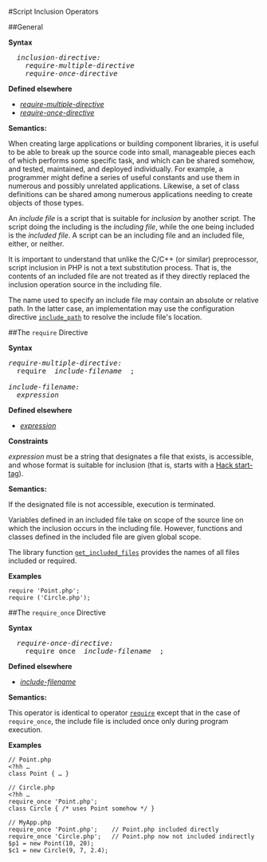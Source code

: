 #Script Inclusion Operators

##General

**Syntax**

<pre>
  <i>inclusion-directive:</i>
    <i>require-multiple-directive</i>
    <i>require-once-directive</i>
</pre>

**Defined elsewhere**

* [*require-multiple-directive*](12-script-inclusion.md#the-require-directive)
* [*require-once-directive*](12-script-inclusion.md#the-require_once-directive)

**Semantics:**

When creating large applications or building component libraries, it is
useful to be able to break up the source code into small, manageable
pieces each of which performs some specific task, and which can be
shared somehow, and tested, maintained, and deployed individually. For
example, a programmer might define a series of useful constants and use
them in numerous and possibly unrelated applications. Likewise, a set of
class definitions can be shared among numerous applications needing to
create objects of those types.

An *include file* is a script that is suitable for *inclusion* by
another script. The script doing the including is the *including file*,
while the one being included is the *included file*. A script can be an
including file and an included file, either, or neither.

It is important to understand that unlike the C/C++ (or similar)
preprocessor, script inclusion in PHP is not a text substitution
process. That is, the contents of an included file are not treated as if
they directly replaced the inclusion operation source in the including
file.

The name used to specify an include file may contain an absolute or
relative path. In the latter case, an implementation may use the
configuration directive
[`include_path`](http://docs.hhvm.com/manual/en/ini.core.php#ini.include-path)
to resolve the include file's location.

##The `require` Directive

**Syntax**

<pre>
<i>require-multiple-directive:</i>
  require  <i>include-filename</i>  ;

<i>include-filename:</i>
  <i>expression</i>
</pre>

**Defined elsewhere**

* [*expression*](10-expressions.md#yield-operator)

**Constraints**

*expression* must be a string that designates a file that exists, is accessible, and whose format is suitable for inclusion (that is, starts with a [Hack start-tag](04-basic-concepts.md#program-structure)).

**Semantics:**

If the designated file is not accessible, execution is terminated.

Variables defined in an included file take on scope of the source line on which the inclusion occurs in the including file. However, functions and classes defined in the included file are given global scope.

The library function [`get_included_files`](http://www.php.net/get_included_files) provides the names of
all files included or required.

**Examples**

```Hack
require 'Point.php';
require ('Circle.php');
```

##The `require_once` Directive

**Syntax**

<pre>
  <i>require-once-directive:</i>
    require_once  <i>include-filename</i>  ;
</pre>

**Defined elsewhere**

* [*include-filename*](12-script-inclusion.md#the-require-directive)

**Semantics:**

This operator is identical to operator [`require`](12-script-inclusion.md#the-require-directive) except that in
the case of `require_once`, the include file is included once only during
program execution.

**Examples**

```Hack
// Point.php
<?hh …
class Point { … }

// Circle.php
<?hh …
require_once 'Point.php';
class Circle { /* uses Point somehow */ }

// MyApp.php
require_once 'Point.php';    // Point.php included directly
require_once 'Circle.php';   // Point.php now not included indirectly
$p1 = new Point(10, 20);
$c1 = new Circle(9, 7, 2.4);
```
